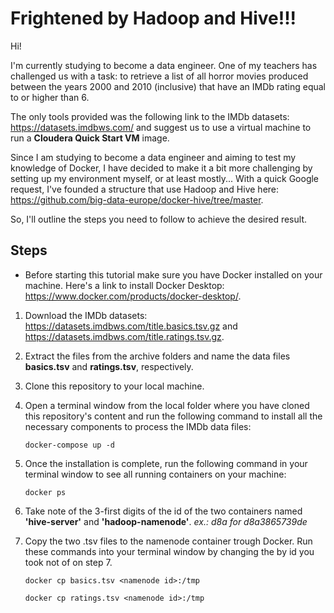 # Frightened by Hadoop and Hive!!!

Hi!

I'm currently studying to become a data engineer. One of my teachers has challenged us with a task: to retrieve a list of all horror movies produced between the years 2000 and 2010 (inclusive) that have an IMDb rating equal to or higher than 6. 

The only tools provided was the following link to the IMDb datasets: https://datasets.imdbws.com/ and suggest us to use a virtual machine to run a __Cloudera Quick Start VM__ image.

Since I am studying to become a data engineer and aiming to test my knowledge of Docker, I have decided to make it a bit more challenging by setting up my environment myself, or at least mostly...
With a quick Google request, I've founded a structure that use Hadoop and Hive here: https://github.com/big-data-europe/docker-hive/tree/master.

So, I'll outline the steps you need to follow to achieve the desired result.  

## Steps
* Before starting this tutorial make sure you have Docker installed on your machine. Here's a link to install Docker Desktop: https://www.docker.com/products/docker-desktop/.

1. Download the IMDb datasets: https://datasets.imdbws.com/title.basics.tsv.gz and https://datasets.imdbws.com/title.ratings.tsv.gz.

2. Extract the files from the archive folders and name the data files __basics.tsv__ and __ratings.tsv__, respectively.

3. Clone this repository to your local machine.

4. Open a terminal window from the local folder where you have cloned this repository's content and run the following command to install all the necessary components to process the IMDb data files:

   `docker-compose up -d`

6. Once the installation is complete, run the following command in your terminal window to see all running containers on your machine:
  
   `docker ps`

7. Take note of the 3-first digits of the id of the two containers named __'hive-server'__ and __'hadoop-namenode'__.
   _ex.: d8a for d8a3865739de_

8. Copy the two .tsv files to the namenode container trough Docker.
   Run these commands into your terminal window by changing the <namenode id> by id you took not of on step 7.

   `docker cp basics.tsv <namenode id>:/tmp`

   `docker cp ratings.tsv <namenode id>:/tmp`
